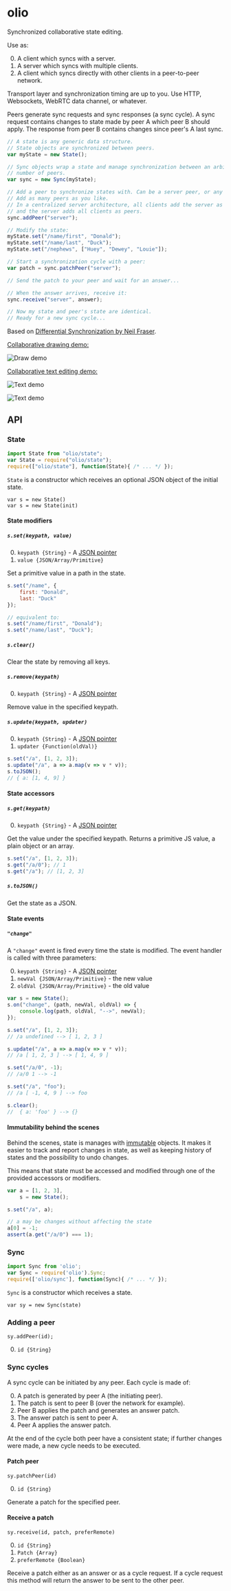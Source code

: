 # olio

Synchronized collaborative state editing.  

Use as:

0. A client which syncs with a server.
0. A server which syncs with multiple clients.
0. A client which syncs directly with other clients in a peer-to-peer network.

Transport layer and synchronization timing are up to you. Use HTTP, Websockets,
WebRTC data channel, or whatever.

Peers generate sync requests and sync responses (a sync cycle). A sync request
contains changes to state made by peer A which peer B should apply. The response
from peer B contains changes since peer's A last sync.

```js
// A state is any generic data structure.
// State objects are synchronized between peers.
var myState = new State();

// Sync objects wrap a state and manage synchronization between an arbitrary
// number of peers.
var sync = new Sync(myState);

// Add a peer to synchronize states with. Can be a server peer, or any other.
// Add as many peers as you like.
// In a centralized server architecture, all clients add the server as a peer;
// and the server adds all clients as peers.
sync.addPeer("server");

// Modify the state:
myState.set("/name/first", "Donald");
myState.set("/name/last", "Duck");
myState.set("/nephews", ["Huey", "Dewey", "Louie"]);

// Start a synchronization cycle with a peer:
var patch = sync.patchPeer("server");

// Send the patch to your peer and wait for an answer...

// When the answer arrives, receive it:
sync.receive("server", answer);

// Now my state and peer's state are identical.
// Ready for a new sync cycle...
```

Based on [Differential Synchronization by Neil Fraser](https://neil.fraser.name/writing/sync/eng047-fraser.pdf).

[Collaborative drawing demo:](examples/collab_app/draw_client)

![Draw demo](demo_draw.gif)

[Collaborative text editing demo:](examples/collab_app/write_client)

![Text demo](demo_write.gif)

![Text demo](demo_write_words.gif)

## API

### State

```Javascript
import State from "olio/state";
var State = require("olio/state");
require(["olio/state"], function(State){ /* ... */ });
```

`State` is a constructor which receives an optional JSON object of the initial
state.

`var s = new State()`  
`var s = new State(init)`

#### State modifiers

##### `s.set(keypath, value)`

0. `keypath {String}` - A [JSON pointer](http://jsonpatch.com/#json-pointer)
0. `value {JSON/Array/Primitive}`

Set a primitive value in a path in the state.

```js
s.set("/name", {
    first: "Donald",
    last: "Duck"
});

// equivalent to:
s.set("/name/first", "Donald");
s.set("/name/last", "Duck");
```

##### `s.clear()`

Clear the state by removing all keys.

##### `s.remove(keypath)`

0. `keypath {String}` - A [JSON pointer](http://jsonpatch.com/#json-pointer)

Remove value in the specified keypath.

##### `s.update(keypath, updater)`

0. `keypath {String}` - A [JSON pointer](http://jsonpatch.com/#json-pointer)
0. `updater {Function(oldVal)}`

```js
s.set("/a", [1, 2, 3]);
s.update("/a", a => a.map(v => v * v));
s.toJSON();
// { a: [1, 4, 9] }
```

#### State accessors

##### `s.get(keypath)`

0. `keypath {String}` - A [JSON pointer](http://jsonpatch.com/#json-pointer)

Get the value under the specified keypath.
Returns a primitive JS value, a plain object or an array.

```js
s.set("/a", [1, 2, 3]);
s.get("/a/0"); // 1
s.get("/a"); // [1, 2, 3]
```

##### `s.toJSON()`

Get the state as a JSON.

#### State events

##### `"change"`

A `"change"` event is fired every time the state is modified.
The event handler is called with three parameters:

0. `keypath {String}` - A [JSON pointer](http://jsonpatch.com/#json-pointer)
0. `newVal {JSON/Array/Primitive}` - the new value
0. `oldVal {JSON/Array/Primitive}` - the old value

```js
var s = new State();
s.on("change", (path, newVal, oldVal) => {
    console.log(path, oldVal, "-->", newVal);
});

s.set("/a", [1, 2, 3]);
// /a undefined --> [ 1, 2, 3 ]

s.update("/a", a => a.map(v => v * v));
// /a [ 1, 2, 3 ] --> [ 1, 4, 9 ]

s.set("/a/0", -1);
// /a/0 1 --> -1

s.set("/a", "foo");
// /a [ -1, 4, 9 ] --> foo

s.clear();
//  { a: 'foo' } --> {}
```

#### Immutability behind the scenes

Behind the scenes, state is manages with [immutable](https://facebook.github.io/immutable-js)
objects. It makes it easier to track and report changes in state, as well as
keeping history of states and the possibility to undo changes.

This means that state must be accessed and modified through one of the provided
accessors or modifiers.

```js
var a = [1, 2, 3],
    s = new State();

s.set("/a", a);

// a may be changes without affecting the state
a[0] = -1;
assert(a.get("/a/0") === 1);
```

### Sync

```Javascript
import Sync from 'olio';
var Sync = require('olio').Sync;
require(['olio/sync'], function(Sync){ /* ... */ });
```

`Sync` is a constructor which receives a state.

`var sy = new Sync(state)`

### Adding a peer

`sy.addPeer(id);`

0. `id {String}`

### Sync cycles

A sync cycle can be initiated by any peer. Each cycle is made of:

0. A patch is generated by peer A (the initiating peer).
0. The patch is sent to peer B (over the network for example).
0. Peer B applies the patch and generates an answer patch.
0. The answer patch is sent to peer A.
0. Peer A applies the answer patch.

At the end of the cycle both peer have a consistent state; if further changes
were made, a new cycle needs to be executed.

#### Patch peer

`sy.patchPeer(id)`

0. `id {String}`

Generate a patch for the specified peer.

#### Receive a patch

`sy.receive(id, patch, preferRemote)`

0. `id {String}`
0. `Patch {Array}`
0. `preferRemote {Boolean}`

Receive a patch either as an answer or as a cycle request. If a cycle request
this method will return the answer to be sent to the other peer.
